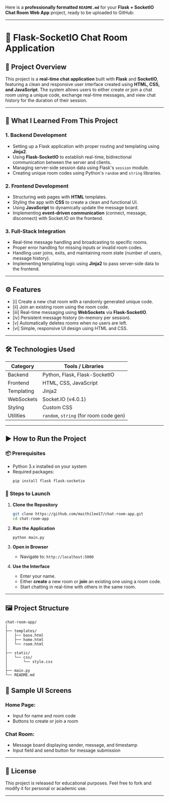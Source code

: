Here is a **professionally formatted `README.md`** for your **Flask + SocketIO Chat Room Web App** project, ready to be uploaded to GitHub:

---


# 💬 Flask-SocketIO Chat Room Application

## 📌 Project Overview

This project is a **real-time chat application** built with **Flask** and **SocketIO**, featuring a clean and responsive user interface created using **HTML, CSS, and JavaScript**. The system allows users to either create or join a chat room using a unique code, exchange real-time messages, and view chat history for the duration of their session.

---

## 🧠 What I Learned From This Project

### 1. Backend Development
- Setting up a Flask application with proper routing and templating using **Jinja2**.
- Using **Flask-SocketIO** to establish real-time, bidirectional communication between the server and clients.
- Managing server-side session data using Flask's `session` module.
- Creating unique room codes using Python's `random` and `string` libraries.

### 2. Frontend Development
- Structuring web pages with **HTML** templates.
- Styling the app with **CSS** to create a clean and functional UI.
- Using **JavaScript** to dynamically update the message board.
- Implementing **event-driven communication** (connect, message, disconnect) with Socket.IO on the frontend.

### 3. Full-Stack Integration
- Real-time message handling and broadcasting to specific rooms.
- Proper error handling for missing inputs or invalid room codes.
- Handling user joins, exits, and maintaining room state (number of users, message history).
- Implementing templating logic using **Jinja2** to pass server-side data to the frontend.

---

## ⚙️ Features

- [i]   Create a new chat room with a randomly generated unique code.
- [ii]  Join an existing room using the room code.
- [iii] Real-time messaging using **WebSockets** via **Flask-SocketIO**.
- [iv]  Persistent message history (in-memory per session).
- [v]   Automatically deletes rooms when no users are left.
- [vi]  Simple, responsive UI design using HTML and CSS.

---

## 🛠 Technologies Used

| Category        | Tools / Libraries                      |
|-----------------|-----------------------------------------|
| Backend         | Python, Flask, Flask-SocketIO           |
| Frontend        | HTML, CSS, JavaScript                   |
| Templating      | Jinja2                                  |
| WebSockets      | Socket.IO (v4.0.1)                      |
| Styling         | Custom CSS                              |
| Utilities       | `random`, `string` (for room code gen)  |

---

## ▶️ How to Run the Project

### 📦 Prerequisites

- Python 3.x installed on your system
- Required packages:
  ```bash
  pip install flask flask-socketio


### 🚀 Steps to Launch

1. **Clone the Repository**

   ```bash
   git clone https://github.com/maithilee17/chat-room-app.git
   cd chat-room-app
   ```

2. **Run the Application**

   ```bash
   python main.py
   ```

3. **Open in Browser**

   * Navigate to: `http://localhost:5000`

4. **Use the Interface**

   * Enter your name.
   * Either **create** a new room or **join** an existing one using a room code.
   * Start chatting in real-time with others in the same room.

---

## 🖼️ Project Structure

```
chat-room-app/
│
├── templates/
│   ├── base.html
│   ├── home.html
│   └── room.html
│
├── static/
│   └── css/
│       └── style.css
│
├── main.py
└── README.md
```


## 📌 Sample UI Screens

### Home Page:

* Input for name and room code
* Buttons to create or join a room

### Chat Room:

* Message board displaying sender, message, and timestamp
* Input field and send button for message submission

---

## 📎 License

This project is released for educational purposes. Feel free to fork and modify it for personal or academic use.

---



